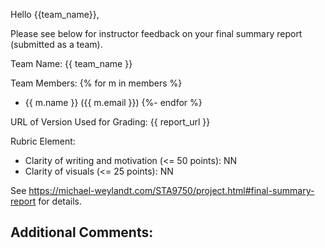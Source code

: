 Hello {{team_name}},

Please see below for instructor feedback on your
final summary report (submitted as a team).

Team Name: {{ team_name }}

Team Members:
{% for m in members %}
- {{ m.name }} ({{ m.email }})
{%- endfor %}

URL of Version Used for Grading: {{ report_url }}

Rubric Element:

- Clarity of writing and motivation (<= 50 points): NN
- Clarity of visuals (<= 25 points): NN

See https://michael-weylandt.com/STA9750/project.html#final-summary-report for details.

Additional Comments:
-
